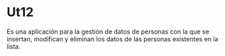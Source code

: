 # Ut12

Es una aplicación para la gestión de datos de personas con la que se insertan, modifican y eliminan los datos de las personas existentes en la lista.
